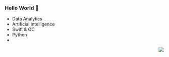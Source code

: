 ### Hello World 👋

- Data Analytics
- Artificial Intelligence
- Swift & OC
- Python
- 
<img align="right" src="https://github-readme-stats.vercel.app/api/top-langs/?username=ZhangYizhe&layout=compact" />
